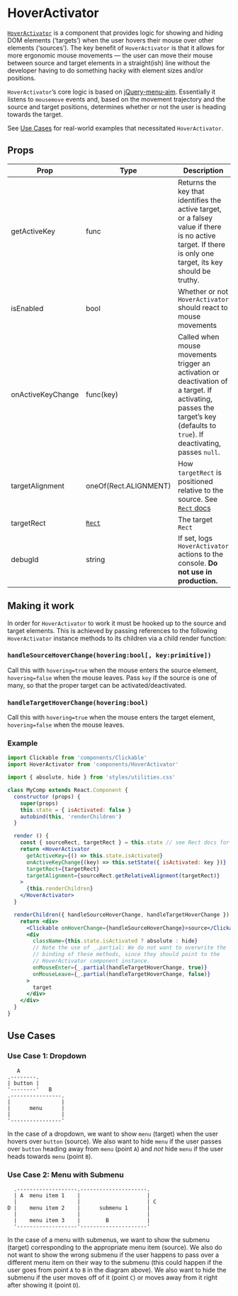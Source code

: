 # HoverActivator

[`HoverActivator`](/src/components/HoverActivator/index.js) is a component that provides logic for showing and hiding DOM elements (‘targets’) when the user hovers their mouse over other elements (‘sources’). The key benefit of `HoverActivator` is that it allows for more ergonomic mouse movements — the user can move their mouse between source and target elements in a straight(ish) line without the developer having to do something hacky with element sizes and/or positions.

`HoverActivator`’s core logic is based on [jQuery-menu-aim](https://github.com/kamens/jQuery-menu-aim). Essentially it listens to `mousemove` events and, based on the movement trajectory and the source and target positions, determines whether or not the user is heading towards the target.

See [Use Cases](#use-cases) for real-world examples that necessitated `HoverActivator`.

## Props

Prop|Type|Description|Default
---|---|---|---
getActiveKey|func|Returns the key that identifies the active target, or a falsey value if there is no active target. If there is only one target, its key should be truthy.|
isEnabled|bool|Whether or not `HoverActivator` should react to mouse movements|`true`
onActiveKeyChange|func(key)|Called when mouse movements trigger an activation or deactivation of a target. If activating, passes the target’s key (defaults to `true`). If deactivating, passes `null`.|
targetAlignment|oneOf(Rect.ALIGNMENT)|How `targetRect` is positioned relative to the source. See [`Rect` docs](/utils/Rect.md)|
targetRect|[`Rect`](/utils/Rect.md)|The target `Rect`|
debugId|string|If set, logs `HoverActivator` actions to the console. **Do not use in production.** |

## Making it work

In order for `HoverActivator` to work it must be hooked up to the source and target elements. This is achieved by passing references to the following `HoverActivator` instance methods to its children via a child render function:

### `handleSourceHoverChange(hovering:bool[, key:primitive])`

Call this with `hovering=true` when the mouse enters the source element, `hovering=false` when the mouse leaves. Pass `key` if the source is one of many, so that the proper target can be activated/deactivated.

### `handleTargetHoverChange(hovering:bool)`

Call this with `hovering=true` when the mouse enters the target element, `hovering=false` when the mouse leaves.

### Example

```jsx
import Clickable from 'components/Clickable'
import HoverActivator from 'components/HoverActivator'

import { absolute, hide } from 'styles/utilities.css'

class MyComp extends React.Component {
  constructor (props) {
    super(props)
    this.state = { isActivated: false }
    autobind(this, 'renderChildren')
  }

  render () {
    const { sourceRect, targetRect } = this.state // see Rect docs for how to calculate these
    return <HoverActivator
      getActiveKey={() => this.state.isActivated}
      onActiveKeyChange{(key) => this.setState({ isActivated: key })}
      targetRect={targetRect}
      targetAlignment={sourceRect.getRelativeAlignment(targetRect)}
    >
      {this.renderChildren}
    </HoverActivator>
  }

  renderChildren({ handleSourceHoverChange, handleTargetHoverChange }) {
    return <div>
      <Clickable onHoverChange={handleSourceHoverChange}>source</Clickable>
      <div
        className={this.state.isActivated ? absolute : hide}
        // Note the use of _.partial: We do not want to overwrite the 'this'
        // binding of these methods, since they should point to the
        // HoverActivator component instance.
        onMouseEnter={_.partial(handleTargetHoverChange, true)}
        onMouseLeave={_.partial(handleTargetHoverChange, false)}
      >
        target
      </div>
    </div>
  }
}
```

## Use Cases

### Use Case 1: Dropdown

```
   A
.--------.
| button |
'--------'   B
.----------------.
|                |
|      menu      |
|                |
'----------------'
```

In the case of a dropdown, we want to show `menu` (target) when the user hovers over `button` (source). We also want to hide `menu` if the user passes over `button` heading away from `menu` (point `A`) and *not* hide `menu` if the user heads towards `menu` (point `B`).

### Use Case 2: Menu with Submenu

```
  .-------------------.---------------------.
  | A  menu item 1    |                     |
  |                   |                     | C
D |    menu item 2    |      submenu 1      |
  |                   |                     |
  |    menu item 3    |        B            |
  '-------------------'---------------------'
```

In the case of a menu with submenus, we want to show the submenu (target) corresponding to the appropriate menu item (source). We also do not want to show the wrong submenu if the user happens to pass over a different menu item on their way to the submenu (this could happen if the user goes from point `A` to `B` in the diagram above). We also want to hide the submenu if the user moves off of it (point `C`) or moves away from it right after showing it (point `D`).
